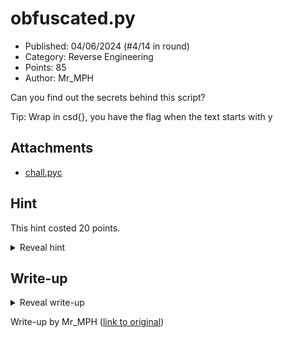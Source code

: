 # obfuscated.py

- Published: 04/06/2024 (#4/14 in round)
- Category: Reverse Engineering
- Points: 85
- Author: Mr_MPH

Can you find out the secrets behind this script?

Tip: Wrap in csd{}, you have the flag when the text starts with y

## Attachments

- [chall.pyc](chall.pyc)

## Hint

This hint costed 20 points.

<details>
<summary>Reveal hint</summary>

Don't know what to do with the file? - Decompile it.

Don't know how to decode the text? - Cyberchef and the opposite of decoding.

</details>

## Write-up

<details>
<summary>Reveal write-up</summary>

It is a python bytecode, searching it up tells us it is compiled python

![1](1.png)

Searching for python decompiler we find this

![2](2.png)

Switching the decompiler to uncompyle6 we get this:

![3](3.png)

The variable name gives us a hint:

![4](4.png)

modifying the script a little bit to fix the errors and see what we the original hex was, we can get the hex value:

![5](5.png)

![6](6.png)

unhexing it (as hinted by the bytes.fromhex) gives us this:

![7](7.png)

using the “what is the opposite of base64” hint we can deduce that we encode using base64 (opposite of decoding)

![8](8.png)

after wrapping in csd{}: `csd{y0ur3v3rs3d1t789}`

Flag: `csd{y0ur3v3rs3d1t789}`

</details>

Write-up by Mr_MPH ([link to original](https://mr-mph.notion.site/CyberStudents-CTF-Challenge-Writeup-1-0caf77ee503f429a8454340a52fc52e3?pvs=4))
